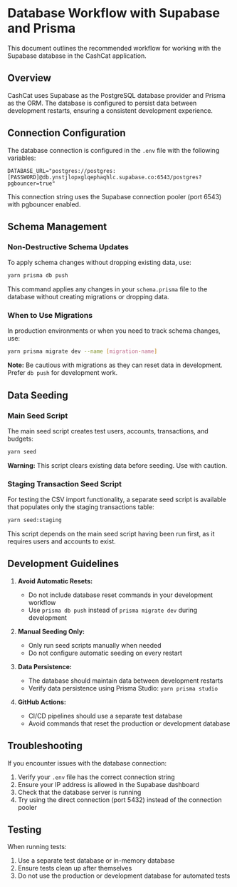 # Database Workflow with Supabase and Prisma

This document outlines the recommended workflow for working with the Supabase database in the CashCat application.

## Overview

CashCat uses Supabase as the PostgreSQL database provider and Prisma as the ORM. The database is configured to persist data between development restarts, ensuring a consistent development experience.

## Connection Configuration

The database connection is configured in the `.env` file with the following variables:

```
DATABASE_URL="postgres://postgres:[PASSWORD]@db.ynstjlopxglqephaqhlc.supabase.co:6543/postgres?pgbouncer=true"
```

This connection string uses the Supabase connection pooler (port 6543) with pgbouncer enabled.

## Schema Management

### Non-Destructive Schema Updates

To apply schema changes without dropping existing data, use:

```bash
yarn prisma db push
```

This command applies any changes in your `schema.prisma` file to the database without creating migrations or dropping data.

### When to Use Migrations

In production environments or when you need to track schema changes, use:

```bash
yarn prisma migrate dev --name [migration-name]
```

**Note:** Be cautious with migrations as they can reset data in development. Prefer `db push` for development work.

## Data Seeding

### Main Seed Script

The main seed script creates test users, accounts, transactions, and budgets:

```bash
yarn seed
```

**Warning:** This script clears existing data before seeding. Use with caution.

### Staging Transaction Seed Script

For testing the CSV import functionality, a separate seed script is available that populates only the staging transactions table:

```bash
yarn seed:staging
```

This script depends on the main seed script having been run first, as it requires users and accounts to exist.

## Development Guidelines

1. **Avoid Automatic Resets:**
   - Do not include database reset commands in your development workflow
   - Use `prisma db push` instead of `prisma migrate dev` during development

2. **Manual Seeding Only:**
   - Only run seed scripts manually when needed
   - Do not configure automatic seeding on every restart

3. **Data Persistence:**
   - The database should maintain data between development restarts
   - Verify data persistence using Prisma Studio: `yarn prisma studio`

4. **GitHub Actions:**
   - CI/CD pipelines should use a separate test database
   - Avoid commands that reset the production or development database

## Troubleshooting

If you encounter issues with the database connection:

1. Verify your `.env` file has the correct connection string
2. Ensure your IP address is allowed in the Supabase dashboard
3. Check that the database server is running
4. Try using the direct connection (port 5432) instead of the connection pooler

## Testing

When running tests:

1. Use a separate test database or in-memory database
2. Ensure tests clean up after themselves
3. Do not use the production or development database for automated tests 